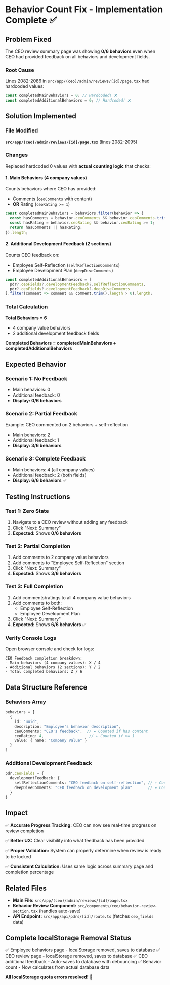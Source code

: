 # Behavior Count Fix - Implementation Complete ✅

## Problem Fixed

The CEO review summary page was showing **0/6 behaviors** even when CEO had provided feedback on all behaviors and development fields.

### Root Cause

Lines 2082-2086 in `src/app/(ceo)/admin/reviews/[id]/page.tsx` had hardcoded values:

```typescript
const completedMainBehaviors = 0; // Hardcoded! ❌
const completedAdditionalBehaviors = 0; // Hardcoded! ❌
```

## Solution Implemented

### File Modified
**`src/app/(ceo)/admin/reviews/[id]/page.tsx`** (lines 2082-2095)

### Changes

Replaced hardcoded 0 values with **actual counting logic** that checks:

#### 1. Main Behaviors (4 company values)
Counts behaviors where CEO has provided:
- Comments (`ceoComments` with content)
- **OR** Rating (`ceoRating >= 1`)

```typescript
const completedMainBehaviors = behaviors.filter(behavior => {
  const hasComments = behavior.ceoComments && behavior.ceoComments.trim().length > 0;
  const hasRating = behavior.ceoRating && behavior.ceoRating >= 1;
  return hasComments || hasRating;
}).length;
```

#### 2. Additional Development Feedback (2 sections)
Counts CEO feedback on:
- Employee Self-Reflection (`selfReflectionComments`)
- Employee Development Plan (`deepDiveComments`)

```typescript
const completedAdditionalBehaviors = [
  pdr?.ceoFields?.developmentFeedback?.selfReflectionComments,
  pdr?.ceoFields?.developmentFeedback?.deepDiveComments
].filter(comment => comment && comment.trim().length > 0).length;
```

### Total Calculation

**Total Behaviors = 6**
- 4 company value behaviors
- 2 additional development feedback fields

**Completed Behaviors = completedMainBehaviors + completedAdditionalBehaviors**

## Expected Behavior

### Scenario 1: No Feedback
- Main behaviors: 0
- Additional feedback: 0
- **Display: 0/6 behaviors**

### Scenario 2: Partial Feedback
Example: CEO commented on 2 behaviors + self-reflection
- Main behaviors: 2
- Additional feedback: 1
- **Display: 3/6 behaviors**

### Scenario 3: Complete Feedback
- Main behaviors: 4 (all company values)
- Additional feedback: 2 (both fields)
- **Display: 6/6 behaviors** ✅

## Testing Instructions

### Test 1: Zero State
1. Navigate to a CEO review without adding any feedback
2. Click "Next: Summary"
3. **Expected:** Shows **0/6 behaviors**

### Test 2: Partial Completion
1. Add comments to 2 company value behaviors
2. Add comments to "Employee Self-Reflection" section
3. Click "Next: Summary"
4. **Expected:** Shows **3/6 behaviors**

### Test 3: Full Completion
1. Add comments/ratings to all 4 company value behaviors
2. Add comments to both:
   - Employee Self-Reflection
   - Employee Development Plan
3. Click "Next: Summary"
4. **Expected:** Shows **6/6 behaviors** ✅

### Verify Console Logs

Open browser console and check for logs:
```
CEO Feedback completion breakdown:
- Main behaviors (4 company values): X / 4
- Additional behaviors (2 sections): Y / 2
- Total completed behaviors: Z / 6
```

## Data Structure Reference

### Behaviors Array
```typescript
behaviors = [
  {
    id: "uuid",
    description: "Employee's behavior description",
    ceoComments: "CEO's feedback",  // ← Counted if has content
    ceoRating: 4,                    // ← Counted if >= 1
    value: { name: "Company Value" }
  }
]
```

### Additional Development Feedback
```typescript
pdr.ceoFields = {
  developmentFeedback: {
    selfReflectionComments: "CEO feedback on self-reflection", // ← Counted if has content
    deepDiveComments: "CEO feedback on development plan"       // ← Counted if has content
  }
}
```

## Impact

✅ **Accurate Progress Tracking:** CEO can now see real-time progress on review completion

✅ **Better UX:** Clear visibility into what feedback has been provided

✅ **Proper Validation:** System can properly determine when review is ready to be locked

✅ **Consistent Calculation:** Uses same logic across summary page and completion percentage

## Related Files

- **Main File:** `src/app/(ceo)/admin/reviews/[id]/page.tsx`
- **Behavior Review Component:** `src/components/ceo/behavior-review-section.tsx` (handles auto-save)
- **API Endpoint:** `src/app/api/pdrs/[id]/route.ts` (fetches `ceo_fields` data)

## Complete localStorage Removal Status

✅ Employee behaviors page - localStorage removed, saves to database
✅ CEO review page - localStorage removed, saves to database
✅ CEO additional feedback - Auto-saves to database with debouncing
✅ Behavior count - Now calculates from actual database data

**All localStorage quota errors resolved!** 🎉

